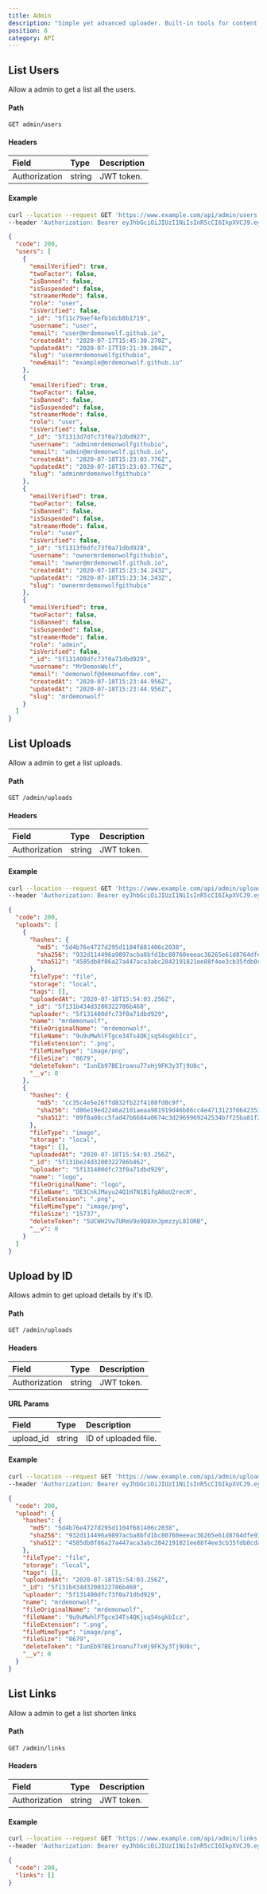 ```yaml
---
title: Admin
description: "Simple yet advanced uploader. Built-in tools for content moderation tools for admins, and with integration in mind."
position: 8
category: API
---
```


## List Users

Allow a admin to get a list all the users.

#### Path

`GET admin/users`

#### Headers

| Field         | Type   | Description |
| :------------ | :----- | :---------- |
| Authorization | string | JWT token.  |

#### Example

<code-group>
  <code-block label="Request" active>

```sh
curl --location --request GET 'https://www.example.com/api/admin/users' \
--header 'Authorization: Bearer eyJhbGciOiJIUzI1NiIsInR5cCI6IkpXVCJ9.eyJzdWIiOiI1ZjEwYjBkMjEwZDZhNzBiZTE0OTdkZTEiLCJpc3MiOiJodHRwczovL2ZlZmE0M2RkZDVjYi5uZ3Jvay5pbyIsImlhdCI6MTU5NDkyOTQzNSwiZXhwIjoxNTk0OTMxMjM1fQ.U5pH17a88I0LSSLzlA4N4pnelgbB3P8358rc_3CKh64'
```

  </code-block>
  <code-block label="Response
">

```json
{
  "code": 200,
  "users": [
    {
      "emailVerified": true,
      "twoFactor": false,
      "isBanned": false,
      "isSuspended": false,
      "streamerMode": false,
      "role": "user",
      "isVerified": false,
      "_id": "5f11c79aef4efb1dcb8b1719",
      "username": "user",
      "email": "user@mrdemonwolf.github.io",
      "createdAt": "2020-07-17T15:45:30.270Z",
      "updatedAt": "2020-07-17T19:21:39.204Z",
      "slug": "usermrdemonwolfgithubio",
      "newEmail": "example@mrdemonwolf.github.io"
    },
    {
      "emailVerified": true,
      "twoFactor": false,
      "isBanned": false,
      "isSuspended": false,
      "streamerMode": false,
      "role": "user",
      "isVerified": false,
      "_id": "5f1313d7dfc73f0a71dbd927",
      "username": "adminmrdemonwolfgithubio",
      "email": "admin@mrdemonwolf.github.io",
      "createdAt": "2020-07-18T15:23:03.776Z",
      "updatedAt": "2020-07-18T15:23:03.776Z",
      "slug": "adminmrdemonwolfgithubio"
    },
    {
      "emailVerified": true,
      "twoFactor": false,
      "isBanned": false,
      "isSuspended": false,
      "streamerMode": false,
      "role": "user",
      "isVerified": false,
      "_id": "5f1313f6dfc73f0a71dbd928",
      "username": "ownermrdemonwolfgithubio",
      "email": "owner@mrdemonwolf.github.io",
      "createdAt": "2020-07-18T15:23:34.243Z",
      "updatedAt": "2020-07-18T15:23:34.243Z",
      "slug": "ownermrdemonwolfgithubio"
    },
    {
      "emailVerified": true,
      "twoFactor": false,
      "isBanned": false,
      "isSuspended": false,
      "streamerMode": false,
      "role": "admin",
      "isVerified": false,
      "_id": "5f131400dfc73f0a71dbd929",
      "username": "MrDemonWolf",
      "email": "demonwolf@demonwofdev.com",
      "createdAt": "2020-07-18T15:23:44.956Z",
      "updatedAt": "2020-07-18T15:23:44.956Z",
      "slug": "mrdemonwolf"
    }
  ]
}
```

  </code-block>
</code-group>

## List Uploads

Allow a admin to get a list uploads.

#### Path

`GET /admin/uploads`

#### Headers

| Field         | Type   | Description |
| :------------ | :----- | :---------- |
| Authorization | string | JWT token.  |

#### Example

<code-group>
  <code-block label="Request" active>

```sh
curl --location --request GET 'https://www.example.com/api/admin/uploads' \
--header 'Authorization: Bearer eyJhbGciOiJIUzI1NiIsInR5cCI6IkpXVCJ9.eyJzdWIiOiI1ZjEwYjBkMjEwZDZhNzBiZTE0OTdkZTEiLCJpc3MiOiJodHRwczovL2ZlZmE0M2RkZDVjYi5uZ3Jvay5pbyIsImlhdCI6MTU5NDkyOTQzNSwiZXhwIjoxNTk0OTMxMjM1fQ.U5pH17a88I0LSSLzlA4N4pnelgbB3P8358rc_3CKh64'
```

  </code-block>
  <code-block label="Response
">

```json
{
  "code": 200,
  "uploads": [
    {
      "hashes": {
        "md5": "5d4b76e4727d295d1104f681406c2038",
        "sha256": "932d114496a9897acba8bfd1bc80760eeeac36265e61d8764dfe934ce5077d53",
        "sha512": "4585db8f86a27a447aca3abc2842191821ee88f4ee3cb35fdb0cdac4fc035f0097aca150704fa1d6f703f216fe0277708dce2585dddab9e47f6d9c04c75d159e"
      },
      "fileType": "file",
      "storage": "local",
      "tags": [],
      "uploadedAt": "2020-07-18T15:54:03.256Z",
      "_id": "5f131b434d3200322786b460",
      "uploader": "5f131400dfc73f0a71dbd929",
      "name": "mrdemonwolf",
      "fileOriginalName": "mrdemonwolf",
      "fileName": "9u9uMwhlFTgce34Ts4QKjsqS4sgkbIcz",
      "fileExtension": ".png",
      "fileMimeType": "image/png",
      "fileSize": "8679",
      "deleteToken": "IunEb97BE1roanu77xHj9FK3y3Tj9U8c",
      "__v": 0
    },
    {
      "hashes": {
        "md5": "cc35c4e5e26ffd832fb22f4108fd0c9f",
        "sha256": "d86e19ed2246a2101aeaa981919d46b86cc4e4713123f6642353a0cfd8e9e4cc",
        "sha512": "09f8a08cc5fad47b6684a0674c3d2969969242534b7f25ba81f2420e9df65a583b5621abd1e7d60a5aa6b794348ca0be25a33c024e7b2f0127591e4dd652cea5"
      },
      "fileType": "image",
      "storage": "local",
      "tags": [],
      "uploadedAt": "2020-07-18T15:54:03.256Z",
      "_id": "5f131be24d3200322786b462",
      "uploader": "5f131400dfc73f0a71dbd929",
      "name": "logo",
      "fileOriginalName": "logo",
      "fileName": "DE3CnkJMayu24Q1H7N1B1fgA8oU2recH",
      "fileExtension": ".png",
      "fileMimeType": "image/png",
      "fileSize": "15737",
      "deleteToken": "5UCWH2Vw7URmV9o9Q8XnJpmzzyL8IORB",
      "__v": 0
    }
  ]
}
```

  </code-block>
</code-group>

## Upload by ID

Allows admin to get upload details by it's ID.

#### Path

`GET /admin/uploads`

#### Headers

| Field         | Type   | Description |
| :------------ | :----- | :---------- |
| Authorization | string | JWT token.  |

#### URL Params

| Field     | Type   | Description          |
| :-------- | :----- | :------------------- |
| upload_id | string | ID of uploaded file. |

#### Example

<code-group>
  <code-block label="Request" active>

```sh
curl --location --request GET 'https://www.example.com/api/admin/uploads/:upload_id' \
--header 'Authorization: Bearer eyJhbGciOiJIUzI1NiIsInR5cCI6IkpXVCJ9.eyJzdWIiOiI1ZjEwYjBkMjEwZDZhNzBiZTE0OTdkZTEiLCJpc3MiOiJodHRwczovL2ZlZmE0M2RkZDVjYi5uZ3Jvay5pbyIsImlhdCI6MTU5NDkyOTQzNSwiZXhwIjoxNTk0OTMxMjM1fQ.U5pH17a88I0LSSLzlA4N4pnelgbB3P8358rc_3CKh64'
```

  </code-block>
  <code-block label="Response
">

```json
{
  "code": 200,
  "upload": {
    "hashes": {
      "md5": "5d4b76e4727d295d1104f681406c2038",
      "sha256": "932d114496a9897acba8bfd1bc80760eeeac36265e61d8764dfe934ce5077d53",
      "sha512": "4585db8f86a27a447aca3abc2842191821ee88f4ee3cb35fdb0cdac4fc035f0097aca150704fa1d6f703f216fe0277708dce2585dddab9e47f6d9c04c75d159e"
    },
    "fileType": "file",
    "storage": "local",
    "tags": [],
    "uploadedAt": "2020-07-18T15:54:03.256Z",
    "_id": "5f131b434d3200322786b460",
    "uploader": "5f131400dfc73f0a71dbd929",
    "name": "mrdemonwolf",
    "fileOriginalName": "mrdemonwolf",
    "fileName": "9u9uMwhlFTgce34Ts4QKjsqS4sgkbIcz",
    "fileExtension": ".png",
    "fileMimeType": "image/png",
    "fileSize": "8679",
    "deleteToken": "IunEb97BE1roanu77xHj9FK3y3Tj9U8c",
    "__v": 0
  }
}
```

  </code-block>
</code-group>

## List Links

Allow a admin to get a list shorten links

#### Path

`GET /admin/links`

#### Headers

| Field         | Type   | Description |
| :------------ | :----- | :---------- |
| Authorization | string | JWT token.  |

#### Example

<code-group>
  <code-block label="Request" active>

```sh
curl --location --request GET 'https://www.example.com/api/admin/links' \
--header 'Authorization: Bearer eyJhbGciOiJIUzI1NiIsInR5cCI6IkpXVCJ9.eyJzdWIiOiI1ZjEwYjBkMjEwZDZhNzBiZTE0OTdkZTEiLCJpc3MiOiJodHRwczovL2ZlZmE0M2RkZDVjYi5uZ3Jvay5pbyIsImlhdCI6MTU5NDkyOTQzNSwiZXhwIjoxNTk0OTMxMjM1fQ.U5pH17a88I0LSSLzlA4N4pnelgbB3P8358rc_3CKh64'
```

  </code-block>
  <code-block label="Response
">

```json
{
  "code": 200,
  "links": []
}
```

  </code-block>
</code-group>
